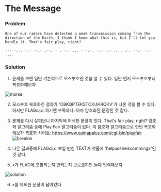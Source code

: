 # The Message

### Problem
    One of our radars have detected a weak transmission coming from the direction of the Earth. I think I know what this is, but I'll let you handle it. That's fair play, right?
    
    --- -... -.- --.- .--. - . -.- ... - -.-. -.- ..- .... .-. --.- -.- ...-
    

### Solution
1. 문제를 보면 일단 기본적으로 모스부호인 것을 알 수 있다.
    일단 먼저 모스부호부터 복호화해보자
    
![morse](https://user-images.githubusercontent.com/53170968/92394572-bbe73b00-f15c-11ea-8f4c-c5a8e7fbbdf5.png)
    
2. 모스부호 복호화한 결과가 'OBKQPTEKSTCKUHRQKV'가 나온 것을 볼 수 있다.
    하지만 FLAG라고 하기엔 부족하다. 아마 암호화된 문장인 것 같다.

3. 문제를 다시 살펴보니 마지막에 어색한 문장이 있다. That's fair play, right?
    암호화 알고리즘 중에 Play Fair 알고리즘이 있다.
    이 암호화 알고리즘으로 한번 복호화 해보자
    복호화 사이트: <https://www.quinapalus.com/cgi-bin/playfair>
![breaker](https://user-images.githubusercontent.com/53170968/92395623-96f3c780-f15e-11ea-970c-10cbf6953ff7.png)

4. 나온 결과중에 FLAG라고 보일 만한 TEXT가 첫줄에 'helpussheiscommingx'인것 같다.
5. x가 FLAG에 포함되는지 안되는지 모르겠지만 둘다 입력해보자

![solution](https://user-images.githubusercontent.com/53170968/92396246-acb5bc80-f15f-11ea-8800-d1ff0a3ed859.png)

6. x를 제외한 문장이 답이었다.